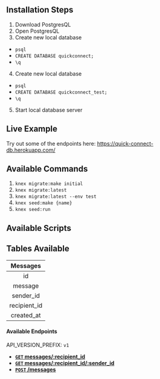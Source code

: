 ## Installation Steps
1. Download PostgresQL
2. Open PostgresQL
3. Create new local database
  - `psql`
  - `CREATE DATABASE quickconnect;`
  - `\q`
4. Create new local database
  - `psql`
  - `CREATE DATABASE quickconnect_test;`
  - `\q`
5. Start local database server

## Live Example
Try out some of the endpoints here: https://quick-connect-db.herokuapp.com/


## Available Commands
1. `knex migrate:make initial`
2. `knex migrate:latest`
3. `knex migrate:latest --env test`
4. `knex seed:make {name}`
5. `knex seed:run`

## Available Scripts


## Tables Available
| **Messages**        |
| :------------------:|
| id                  |
| message             |
| sender_id           |
| recipient_id        |
| created_at          |

#### Available Endpoints
API_VERSION_PREFIX: `v1`

- **[`GET` messages/:recipient_id](https://github.com/davidbecker6081/quickconnect/blob/master/endpoint_documentation/GET_allMessages.md)**
- **[`GET` messages/:recipient_id/:sender_id](https://github.com/davidbecker6081/quickconnect/blob/master/endpoint_documentation/GET_messages.md)**
- **[`POST` /messages](https://github.com/davidbecker6081/quickconnect/blob/master/endpoint_documentation/POST_message.md)**

